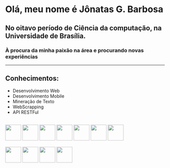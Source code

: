 # Olá, meu nome é Jônatas G. Barbosa

## No oitavo período de Ciência da computação, na Universidade de Brasília.
### À procura da minha paixão na área e procurando novas experiências
---
## Conhecimentos:
- Desenvolvimento Web
- Desenvolvimento Mobile
- Mineração de Texto
- WebScrapping
- API RESTFul

<br>
<img src="https://cdn.jsdelivr.net/npm/programming-languages-logos/src/python/python.png" height="50">
<img src="https://cdn.jsdelivr.net/npm/programming-languages-logos/src/html/html.png" height="50">
<img src="https://cdn.jsdelivr.net/npm/programming-languages-logos/src/css/css.png" height="50">
<img src="https://cdn.jsdelivr.net/npm/programming-languages-logos/src/javascript/javascript.png" height="50">
<img src="https://cdn.jsdelivr.net/npm/programming-languages-logos/src/php/php.png" height="50">
<img src="https://cdn.jsdelivr.net/npm/programming-languages-logos/src/r/r.png" height="50">
<img src="https://cdn.jsdelivr.net/npm/programming-languages-logos/src/cpp/cpp.png" height="50">
<br>
<br>
<img src="https://upload.wikimedia.org/wikipedia/commons/a/a7/React-icon.svg" height="50">
<img src="https://upload.wikimedia.org/wikipedia/commons/c/cf/Angular_full_color_logo.svg" height="50">
<img src="https://upload.wikimedia.org/wikipedia/commons/3/3c/Flask_logo.svg" height="50">
<img src="https://static.djangoproject.com/img/logo-django.42234b631760.svg" height="50">